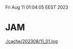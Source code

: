 Fri Aug 11 01:04:05 EEST 2023
# JAM
<a href='./cache/202308/11_01.log'>./cache/202308/11_01.log</a>
